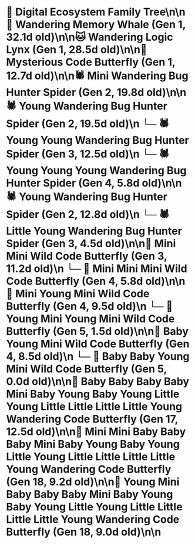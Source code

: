 # 🌳 Digital Ecosystem Family Tree\n\n🐋 Wandering Memory Whale (Gen 1, 32.1d old)\n\n🐱 Wandering Logic Lynx (Gen 1, 28.5d old)\n\n🦋 Mysterious Code Butterfly (Gen 1, 12.7d old)\n\n🕷️ Mini Wandering Bug Hunter Spider (Gen 2, 19.8d old)\n\n🕷️ Young Wandering Bug Hunter Spider (Gen 2, 19.5d old)\n  └─ 🕷️ Young Young Wandering Bug Hunter Spider (Gen 3, 12.5d old)\n    └─ 🕷️ Young Young Young Wandering Bug Hunter Spider (Gen 4, 5.8d old)\n\n🕷️ Young Wandering Bug Hunter Spider (Gen 2, 12.8d old)\n  └─ 🕷️ Little Young Wandering Bug Hunter Spider (Gen 3, 4.5d old)\n\n🦋 Mini Mini Wild Code Butterfly (Gen 3, 11.2d old)\n  └─ 🦋 Mini Mini Mini Wild Code Butterfly (Gen 4, 5.8d old)\n\n🦋 Mini Young Mini Wild Code Butterfly (Gen 4, 9.5d old)\n  └─ 🦋 Young Mini Young Mini Wild Code Butterfly (Gen 5, 1.5d old)\n\n🦋 Baby Young Mini Wild Code Butterfly (Gen 4, 8.5d old)\n  └─ 🦋 Baby Baby Young Mini Wild Code Butterfly (Gen 5, 0.0d old)\n\n🦋 Baby Baby Baby Baby Mini Baby Young Baby Young Little Young Little Little Little Little Young Wandering Code Butterfly (Gen 17, 12.5d old)\n\n🦋 Mini Mini Baby Baby Baby Mini Baby Young Baby Young Little Young Little Little Little Little Young Wandering Code Butterfly (Gen 18, 9.2d old)\n\n🦋 Young Mini Baby Baby Baby Mini Baby Young Baby Young Little Young Little Little Little Little Young Wandering Code Butterfly (Gen 18, 9.0d old)\n\n